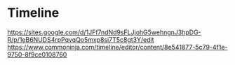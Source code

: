 # Timeline
https://sites.google.com/d/1JFf7ndNd9sFLJjohG5wehngnJ3hpDG-R/p/1eB6NUDS4rpPqvqQo5mxp8si7T5c8gt3Y/edit
https://www.commoninja.com/timeline/editor/content/8e541877-5c79-4f1e-9750-8f9ce0108760
